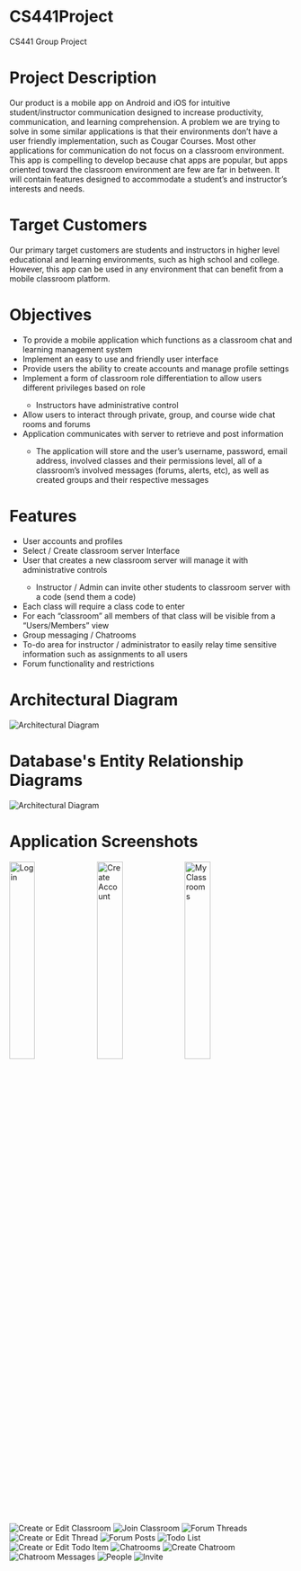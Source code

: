 # CS441Project
CS441 Group Project

<h1>Project Description</h1>
<p>
Our product is a mobile app on Android and iOS for intuitive student/instructor communication designed to increase productivity, communication, and learning comprehension. A problem we are trying to solve in some similar applications is that their environments don’t have a user friendly implementation, such as Cougar Courses. Most other applications for communication do not focus on a classroom environment. This app is compelling to develop because chat apps are popular, but apps oriented toward the classroom environment are few are far in between. It will contain features designed to accommodate a student’s and instructor’s interests and needs.
</p>

<h1>Target Customers</h1>
<p>
Our primary target customers are students and instructors in higher level educational and learning environments, such as high school and college. However, this app can be used in any environment that can benefit from a mobile classroom platform.
</p>

<h1>Objectives</h1>
<ul>
  <li>To provide a mobile application which functions as a classroom chat and learning management system</li>
  <li>Implement an easy to use and friendly user interface</li>
  <li>Provide users the ability to create accounts and manage profile settings</li>
  <li>Implement a form of classroom role differentiation to allow users different privileges based on role</li>
    <ul>
      <li>Instructors have administrative control</li>
    </ul>
  <li>Allow users to interact through private, group, and course wide chat rooms and forums</li>
  <li>Application communicates with server to retrieve and post information</li>
    <ul>
      <li>The application will store and the user’s username, password, email address, involved classes and their permissions level, all of a classroom’s involved messages (forums, alerts, etc), as well as created groups and their respective messages</li>
    </ul>
</ul>

<h1>Features</h1>
<ul>
  <li>User accounts and profiles</li>
  <li>Select / Create classroom server Interface</li>
  <li>User that creates a new classroom server will manage it with administrative controls</li>
    <ul>
      <li>Instructor / Admin can invite other students to classroom server with a code (send them a code)</li>
    </ul>
  <li>Each class will require a class code to enter</li>
  <li>For each “classroom” all members of that class will be visible from a “Users/Members” view</li>
  <li>Group messaging / Chatrooms</li>
  <li>To-do area for instructor / administrator to easily relay time sensitive information such as assignments to all users</li>
  <li>Forum functionality and restrictions</li>
</ul>

<h1>Architectural Diagram</h1>
<img src="https://github.com/JamesLenz/CS441Project/blob/master/images/Architectural%20Diagram.png?raw=true" alt="Architectural Diagram">

<h1>Database's Entity Relationship Diagrams</h1>
<img src="https://github.com/JamesLenz/CS441Project/blob/master/images/ERD.png?raw=true" alt="Architectural Diagram">

<h1>Application Screenshots</h1>
<img src="https://github.com/JamesLenz/CS441Project/blob/master/images/Login.png?raw=true" alt="Login" style="float: left; width: 30%; margin-right: 1%; margin-bottom: 0.5em;">
<img src="https://github.com/JamesLenz/CS441Project/blob/master/images/Create%20Account.png?raw=true" alt="Create Account" style="float: left; width: 30%; margin-right: 1%; margin-bottom: 0.5em;">
<img src="https://github.com/JamesLenz/CS441Project/blob/master/images/My%20Classrooms.png?raw=true" alt="My Classrooms" style="float: left; width: 30%; margin-right: 1%; margin-bottom: 0.5em;">
<img src="https://github.com/JamesLenz/CS441Project/blob/master/images/Create%20or%20Edit%20Classroom.png?raw=true" alt="Create or Edit Classroom">
<img src="https://github.com/JamesLenz/CS441Project/blob/master/images/Join%20Classroom.png" alt="Join Classroom">
<img src="https://github.com/JamesLenz/CS441Project/blob/master/images/Forum%20Threads.png?raw=true" alt="Forum Threads">
<img src="https://github.com/JamesLenz/CS441Project/blob/master/images/Create%20or%20Edit%20Thread.png?raw=true" alt="Create or Edit Thread">
<img src="https://github.com/JamesLenz/CS441Project/blob/master/images/Forum%20Posts.png?raw=true" alt="Forum Posts">
<img src="https://github.com/JamesLenz/CS441Project/blob/master/images/Todo%20List.png?raw=true" alt="Todo List">
<img src="https://github.com/JamesLenz/CS441Project/blob/master/images/Create%20or%20Edit%20Todo%20Item.png?raw=true" alt="Create or Edit Todo Item">
<img src="https://github.com/JamesLenz/CS441Project/blob/master/images/Chatrooms.png?raw=true" alt="Chatrooms">
<img src="https://github.com/JamesLenz/CS441Project/blob/master/images/Create%20Chatroom.png?raw=true" alt="Create Chatroom">
<img src="https://github.com/JamesLenz/CS441Project/blob/master/images/Chatroom%20Messages.png?raw=true" alt="Chatroom Messages">
<img src="https://github.com/JamesLenz/CS441Project/blob/master/images/People.png?raw=true" alt="People">
<img src="https://github.com/JamesLenz/CS441Project/blob/master/images/Invite.png?raw=true" alt="Invite">
